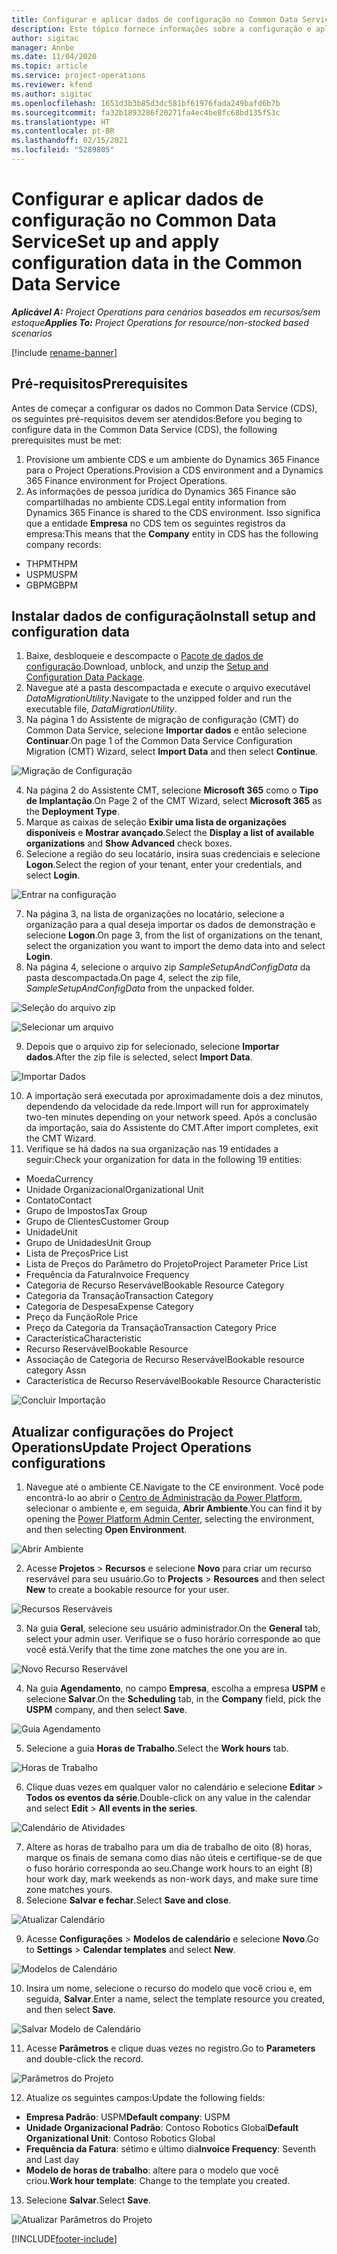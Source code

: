 ```yaml
---
title: Configurar e aplicar dados de configuração no Common Data Service
description: Este tópico fornece informações sobre a configuração e aplicação de dados de configuração no Project Operations.
author: sigitac
manager: Annbe
ms.date: 11/04/2020
ms.topic: article
ms.service: project-operations
ms.reviewer: kfend
ms.author: sigitac
ms.openlocfilehash: 1651d3b3b85d3dc581bf61976fada249bafd6b7b
ms.sourcegitcommit: fa32b1893286f20271fa4ec4be8fc68bd135f53c
ms.translationtype: HT
ms.contentlocale: pt-BR
ms.lasthandoff: 02/15/2021
ms.locfileid: "5289805"
---
```

# <a name="set-up-and-apply-configuration-data-in-the-common-data-service"></a><span data-ttu-id="ea7a0-103">Configurar e aplicar dados de configuração no Common Data Service</span><span class="sxs-lookup"><span data-stu-id="ea7a0-103">Set up and apply configuration data in the Common Data Service</span></span> 

<span data-ttu-id="ea7a0-104">_**Aplicável A:** Project Operations para cenários baseados em recursos/sem estoque_</span><span class="sxs-lookup"><span data-stu-id="ea7a0-104">_**Applies To:** Project Operations for resource/non-stocked based scenarios_</span></span>

[!include [rename-banner](~/includes/cc-data-platform-banner.md)]

## <a name="prerequisites"></a><span data-ttu-id="ea7a0-105">Pré-requisitos</span><span class="sxs-lookup"><span data-stu-id="ea7a0-105">Prerequisites</span></span>

<span data-ttu-id="ea7a0-106">Antes de começar a configurar os dados no Common Data Service (CDS), os seguintes pré-requisitos devem ser atendidos:</span><span class="sxs-lookup"><span data-stu-id="ea7a0-106">Before you beging to configure data in the Common Data Service (CDS), the following prerequisites must be met:</span></span>

1.  <span data-ttu-id="ea7a0-107">Provisione um ambiente CDS e um ambiente do Dynamics 365 Finance para o Project Operations.</span><span class="sxs-lookup"><span data-stu-id="ea7a0-107">Provision a CDS environment and a Dynamics 365 Finance environment for Project Operations.</span></span>
2.  <span data-ttu-id="ea7a0-108">As informações de pessoa jurídica do Dynamics 365 Finance são compartilhadas no ambiente CDS.</span><span class="sxs-lookup"><span data-stu-id="ea7a0-108">Legal entity information from Dynamics 365 Finance is shared to the CDS environment.</span></span> <span data-ttu-id="ea7a0-109">Isso significa que a entidade **Empresa** no CDS tem os seguintes registros da empresa:</span><span class="sxs-lookup"><span data-stu-id="ea7a0-109">This means that the **Company** entity in CDS has the following company records:</span></span>
  - <span data-ttu-id="ea7a0-110">THPM</span><span class="sxs-lookup"><span data-stu-id="ea7a0-110">THPM</span></span>
  - <span data-ttu-id="ea7a0-111">USPM</span><span class="sxs-lookup"><span data-stu-id="ea7a0-111">USPM</span></span>
  - <span data-ttu-id="ea7a0-112">GBPM</span><span class="sxs-lookup"><span data-stu-id="ea7a0-112">GBPM</span></span>

## <a name="install-setup-and-configuration-data"></a><span data-ttu-id="ea7a0-113">Instalar dados de configuração</span><span class="sxs-lookup"><span data-stu-id="ea7a0-113">Install setup and configuration data</span></span>

1. <span data-ttu-id="ea7a0-114">Baixe, desbloqueie e descompacte o [Pacote de dados de configuração](https://download.microsoft.com/download/1/3/4/1349369c-6209-42b7-b3b4-5be0e67cacd8/ProjOpsSampleSetupData-%20Integrated%20UR1.zip).</span><span class="sxs-lookup"><span data-stu-id="ea7a0-114">Download, unblock, and unzip the [Setup and Configuration Data Package](https://download.microsoft.com/download/1/3/4/1349369c-6209-42b7-b3b4-5be0e67cacd8/ProjOpsSampleSetupData-%20Integrated%20UR1.zip).</span></span>
2. <span data-ttu-id="ea7a0-115">Navegue até a pasta descompactada e execute o arquivo executável *DataMigrationUtility*.</span><span class="sxs-lookup"><span data-stu-id="ea7a0-115">Navigate to the unzipped folder and run the executable file, *DataMigrationUtility*.</span></span>
3. <span data-ttu-id="ea7a0-116">Na página 1 do Assistente de migração de configuração (CMT) do Common Data Service, selecione **Importar dados** e então selecione **Continuar**.</span><span class="sxs-lookup"><span data-stu-id="ea7a0-116">On page 1 of the Common Data Service Configuration Migration (CMT) Wizard, select **Import Data** and then select **Continue**.</span></span>

![Migração de Configuração](./media/1ConfigurationMigration.png)

4. <span data-ttu-id="ea7a0-118">Na página 2 do Assistente CMT, selecione **Microsoft 365** como o **Tipo de Implantação**.</span><span class="sxs-lookup"><span data-stu-id="ea7a0-118">On Page 2 of the CMT Wizard, select **Microsoft 365** as the **Deployment Type**.</span></span>
5. <span data-ttu-id="ea7a0-119">Marque as caixas de seleção **Exibir uma lista de organizações disponíveis** e **Mostrar avançado**.</span><span class="sxs-lookup"><span data-stu-id="ea7a0-119">Select the **Display a list of available organizations** and **Show Advanced** check boxes.</span></span>
6. <span data-ttu-id="ea7a0-120">Selecione a região do seu locatário, insira suas credenciais e selecione **Logon**.</span><span class="sxs-lookup"><span data-stu-id="ea7a0-120">Select the region of your tenant, enter your credentials, and select **Login**.</span></span>

![Entrar na configuração](./media/2ConfigurationSignin.png)

7. <span data-ttu-id="ea7a0-122">Na página 3, na lista de organizações no locatário, selecione a organização para a qual deseja importar os dados de demonstração e selecione **Logon**.</span><span class="sxs-lookup"><span data-stu-id="ea7a0-122">On page 3, from the list of organizations on the tenant, select the organization you want to import the demo data into and select **Login**.</span></span>
8. <span data-ttu-id="ea7a0-123">Na página 4, selecione o arquivo zip *SampleSetupAndConfigData* da pasta descompactada.</span><span class="sxs-lookup"><span data-stu-id="ea7a0-123">On page 4, select the zip file, *SampleSetupAndConfigData* from the unpacked folder.</span></span>

![Seleção do arquivo zip](./media/3ZipFile.png)

![Selecionar um arquivo](./media/4SelectAFile.png)

9. <span data-ttu-id="ea7a0-126">Depois que o arquivo zip for selecionado, selecione **Importar dados**.</span><span class="sxs-lookup"><span data-stu-id="ea7a0-126">After the zip file is selected, select **Import Data**.</span></span>

![Importar Dados](./media/5ImportData.png)

10. <span data-ttu-id="ea7a0-128">A importação será executada por aproximadamente dois a dez minutos, dependendo da velocidade da rede.</span><span class="sxs-lookup"><span data-stu-id="ea7a0-128">Import will run for approximately two-ten minutes depending on your network speed.</span></span> <span data-ttu-id="ea7a0-129">Após a conclusão da importação, saia do Assistente do CMT.</span><span class="sxs-lookup"><span data-stu-id="ea7a0-129">After import completes, exit the CMT Wizard.</span></span> 
11. <span data-ttu-id="ea7a0-130">Verifique se há dados na sua organização nas 19 entidades a seguir:</span><span class="sxs-lookup"><span data-stu-id="ea7a0-130">Check your organization for data in the following 19 entities:</span></span>

  - <span data-ttu-id="ea7a0-131">Moeda</span><span class="sxs-lookup"><span data-stu-id="ea7a0-131">Currency</span></span>
  - <span data-ttu-id="ea7a0-132">Unidade Organizacional</span><span class="sxs-lookup"><span data-stu-id="ea7a0-132">Organizational Unit</span></span>
  - <span data-ttu-id="ea7a0-133">Contato</span><span class="sxs-lookup"><span data-stu-id="ea7a0-133">Contact</span></span>
  - <span data-ttu-id="ea7a0-134">Grupo de Impostos</span><span class="sxs-lookup"><span data-stu-id="ea7a0-134">Tax Group</span></span>
  - <span data-ttu-id="ea7a0-135">Grupo de Clientes</span><span class="sxs-lookup"><span data-stu-id="ea7a0-135">Customer Group</span></span>
  - <span data-ttu-id="ea7a0-136">Unidade</span><span class="sxs-lookup"><span data-stu-id="ea7a0-136">Unit</span></span>
  - <span data-ttu-id="ea7a0-137">Grupo de Unidades</span><span class="sxs-lookup"><span data-stu-id="ea7a0-137">Unit Group</span></span>
  - <span data-ttu-id="ea7a0-138">Lista de Preços</span><span class="sxs-lookup"><span data-stu-id="ea7a0-138">Price List</span></span>
  - <span data-ttu-id="ea7a0-139">Lista de Preços do Parâmetro do Projeto</span><span class="sxs-lookup"><span data-stu-id="ea7a0-139">Project Parameter Price List</span></span>
  - <span data-ttu-id="ea7a0-140">Frequência da Fatura</span><span class="sxs-lookup"><span data-stu-id="ea7a0-140">Invoice Frequency</span></span>
  - <span data-ttu-id="ea7a0-141">Categoria de Recurso Reservável</span><span class="sxs-lookup"><span data-stu-id="ea7a0-141">Bookable Resource Category</span></span>
  - <span data-ttu-id="ea7a0-142">Categoria da Transação</span><span class="sxs-lookup"><span data-stu-id="ea7a0-142">Transaction Category</span></span>
  - <span data-ttu-id="ea7a0-143">Categoria de Despesa</span><span class="sxs-lookup"><span data-stu-id="ea7a0-143">Expense Category</span></span>
  - <span data-ttu-id="ea7a0-144">Preço da Função</span><span class="sxs-lookup"><span data-stu-id="ea7a0-144">Role Price</span></span>
  - <span data-ttu-id="ea7a0-145">Preço da Categoria da Transação</span><span class="sxs-lookup"><span data-stu-id="ea7a0-145">Transaction Category Price</span></span>
  - <span data-ttu-id="ea7a0-146">Característica</span><span class="sxs-lookup"><span data-stu-id="ea7a0-146">Characteristic</span></span>
  - <span data-ttu-id="ea7a0-147">Recurso Reservável</span><span class="sxs-lookup"><span data-stu-id="ea7a0-147">Bookable Resource</span></span>
  - <span data-ttu-id="ea7a0-148">Associação de Categoria de Recurso Reservável</span><span class="sxs-lookup"><span data-stu-id="ea7a0-148">Bookable resource category Assn</span></span>
  - <span data-ttu-id="ea7a0-149">Característica de Recurso Reservável</span><span class="sxs-lookup"><span data-stu-id="ea7a0-149">Bookable Resource Characteristic</span></span>

![Concluir Importação](./media/6CompleteImport.png)

## <a name="update-project-operations-configurations"></a><span data-ttu-id="ea7a0-151">Atualizar configurações do Project Operations</span><span class="sxs-lookup"><span data-stu-id="ea7a0-151">Update Project Operations configurations</span></span>

1. <span data-ttu-id="ea7a0-152">Navegue até o ambiente CE.</span><span class="sxs-lookup"><span data-stu-id="ea7a0-152">Navigate to the CE environment.</span></span> <span data-ttu-id="ea7a0-153">Você pode encontrá-lo ao abrir o [Centro de Administração da Power Platform](https://admin.powerplatform.microsoft.com/environments), selecionar o ambiente e, em seguida, **Abrir Ambiente**.</span><span class="sxs-lookup"><span data-stu-id="ea7a0-153">You can find it by opening the [Power Platform Admin Center](https://admin.powerplatform.microsoft.com/environments), selecting the environment, and then selecting **Open Environment**.</span></span> 

![Abrir Ambiente](./media/7OpenEnvironment.png)

2. <span data-ttu-id="ea7a0-155">Acesse **Projetos** > **Recursos** e selecione **Novo** para criar um recurso reservável para seu usuário.</span><span class="sxs-lookup"><span data-stu-id="ea7a0-155">Go to **Projects** > **Resources** and then select **New** to create a bookable resource for your user.</span></span>

![Recursos Reserváveis](./media/8BookableResources.png)

3. <span data-ttu-id="ea7a0-157">Na guia **Geral**, selecione seu usuário administrador.</span><span class="sxs-lookup"><span data-stu-id="ea7a0-157">On the **General** tab, select your admin user.</span></span> <span data-ttu-id="ea7a0-158">Verifique se o fuso horário corresponde ao que você está.</span><span class="sxs-lookup"><span data-stu-id="ea7a0-158">Verify that the time zone matches the one you are in.</span></span> 

![Novo Recurso Reservável](./media/9NewBookableResource.png)

4. <span data-ttu-id="ea7a0-160">Na guia **Agendamento**, no campo **Empresa**, escolha a empresa **USPM** e selecione **Salvar**.</span><span class="sxs-lookup"><span data-stu-id="ea7a0-160">On the **Scheduling** tab, in the **Company** field, pick the **USPM** company, and then select **Save**.</span></span> 

![Guia Agendamento](./media/10SchedulingTab.png)

5. <span data-ttu-id="ea7a0-162">Selecione a guia **Horas de Trabalho**.</span><span class="sxs-lookup"><span data-stu-id="ea7a0-162">Select the **Work hours** tab.</span></span>  

![Horas de Trabalho](./media/11WorkHours.png)

6. <span data-ttu-id="ea7a0-164">Clique duas vezes em qualquer valor no calendário e selecione **Editar** > **Todos os eventos da série**.</span><span class="sxs-lookup"><span data-stu-id="ea7a0-164">Double-click on any value in the calendar and select **Edit** > **All events in the series**.</span></span> 

![Calendário de Atividades](./media/12WorkCalendar.png)

7. <span data-ttu-id="ea7a0-166">Altere as horas de trabalho para um dia de trabalho de oito (8) horas, marque os finais de semana como dias não úteis e certifique-se de que o fuso horário corresponda ao seu.</span><span class="sxs-lookup"><span data-stu-id="ea7a0-166">Change work hours to an eight (8) hour work day, mark weekends as non-work days, and make sure time zone matches yours.</span></span> 
8. <span data-ttu-id="ea7a0-167">Selecione **Salvar e fechar**.</span><span class="sxs-lookup"><span data-stu-id="ea7a0-167">Select **Save and close**.</span></span>

![Atualizar Calendário](./media/13UpdateCalendar.png)

9. <span data-ttu-id="ea7a0-169">Acesse **Configurações** > **Modelos de calendário** e selecione **Novo**.</span><span class="sxs-lookup"><span data-stu-id="ea7a0-169">Go to **Settings** > **Calendar templates** and select **New**.</span></span>
 
 ![Modelos de Calendário](./media/14CalendarTemplates.png)
 
 10. <span data-ttu-id="ea7a0-171">Insira um nome, selecione o recurso do modelo que você criou e, em seguida, **Salvar**.</span><span class="sxs-lookup"><span data-stu-id="ea7a0-171">Enter a name, select the template resource you created, and then select **Save**.</span></span> 
 
 ![Salvar Modelo de Calendário](./media/15SaveCalendarTemplate.png)
 
 11. <span data-ttu-id="ea7a0-173">Acesse **Parâmetros** e clique duas vezes no registro.</span><span class="sxs-lookup"><span data-stu-id="ea7a0-173">Go to **Parameters** and double-click the record.</span></span> 
 
 ![Parâmetros do Projeto](./media/16ProjectParameters.png)
 
12. <span data-ttu-id="ea7a0-175">Atualize os seguintes campos:</span><span class="sxs-lookup"><span data-stu-id="ea7a0-175">Update the following fields:</span></span>

 - <span data-ttu-id="ea7a0-176">**Empresa Padrão**: USPM</span><span class="sxs-lookup"><span data-stu-id="ea7a0-176">**Default company**: USPM</span></span>
 - <span data-ttu-id="ea7a0-177">**Unidade Organizacional Padrão**: Contoso Robotics Global</span><span class="sxs-lookup"><span data-stu-id="ea7a0-177">**Default Organizational Unit**: Contoso Robotics Global</span></span>
 - <span data-ttu-id="ea7a0-178">**Frequência da Fatura**: sétimo e último dia</span><span class="sxs-lookup"><span data-stu-id="ea7a0-178">**Invoice Frequency**: Seventh and Last day</span></span>
 - <span data-ttu-id="ea7a0-179">**Modelo de horas de trabalho**: altere para o modelo que você criou.</span><span class="sxs-lookup"><span data-stu-id="ea7a0-179">**Work hour template**: Change to the template you created.</span></span>

13. <span data-ttu-id="ea7a0-180">Selecione **Salvar**.</span><span class="sxs-lookup"><span data-stu-id="ea7a0-180">Select **Save**.</span></span> 

![Atualizar Parâmetros do Projeto](./media/17UpdatedProjectParameters.png)


[!INCLUDE[footer-include](../includes/footer-banner.md)]